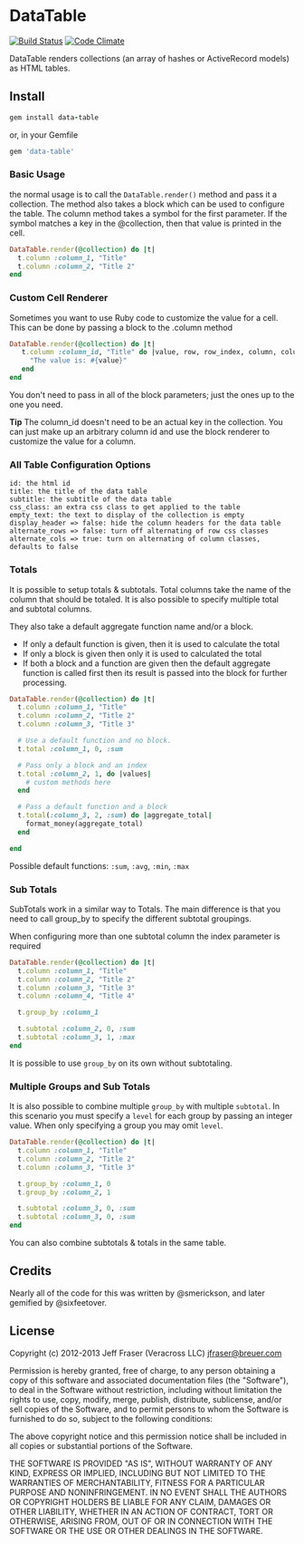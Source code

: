 # DataTable
[![Build Status](https://secure.travis-ci.org/veracross/data-table.png)](http://travis-ci.org/veracross/data-table)
[![Code Climate](https://codeclimate.com/github/veracross/data-table.png)](https://codeclimate.com/github/veracross/data-table)

DataTable renders collections (an array of hashes or ActiveRecord models) as HTML tables.

## Install
```ruby
gem install data-table
```

or, in your Gemfile

```ruby
gem 'data-table'
```

### Basic Usage

the normal usage is to call the `DataTable.render()` method and pass it a collection.  The method also takes a block which can be used to configure the table.  The column method takes a symbol for the first parameter.  If the symbol matches a key in the @collection, then that value is printed in the cell.

```ruby
DataTable.render(@collection) do |t|
  t.column :column_1, "Title"
  t.column :column_2, "Title 2"
end
```

### Custom Cell Renderer

Sometimes you want to use Ruby code to customize the value for a cell.  This can be done by passing a block to the .column method

```ruby
DataTable.render(@collection) do |t|
   t.column :column_id, "Title" do |value, row, row_index, column, column_index|
     "The value is: #{value}"
   end
end
```

You don't need to pass in all of the block parameters; just the ones up to the one you need.

**Tip** The column_id doesn't need to be an actual key in the collection.  You can just make up an arbitrary column id and use the block renderer to customize the value for a column.


### All Table Configuration Options

    id: the html id
    title: the title of the data table
    subtitle: the subtitle of the data table
    css_class: an extra css class to get applied to the table
    empty_text: the text to display of the collection is empty
    display_header => false: hide the column headers for the data table
    alternate_rows => false: turn off alternating of row css classes
    alternate_cols => true: turn on alternating of column classes, defaults to false

### Totals

It is possible to setup totals & subtotals. Total columns take the name of the column that should be totaled. It is also possible to specify multiple total and subtotal columns.

They also take a default aggregate function name and/or a block.
* If only a default function is given, then it is used to calculate the total
* If only a block is given then only it is used to calculated the total
* If both a block and a function are given then the default aggregate function is called first then its result is passed into the block for further processing.

```ruby
DataTable.render(@collection) do |t|
  t.column :column_1, "Title"
  t.column :column_2, "Title 2"
  t.column :column_3, "Title 3"

  # Use a default function and no block.
  t.total :column_1, 0, :sum

  # Pass only a block and an index
  t.total :column_2, 1, do |values|
    # custom methods here
  end

  # Pass a default function and a block
  t.total(:column_3, 2, :sum) do |aggregate_total|
    format_money(aggregate_total)
  end

end
```

Possible default functions: `:sum`, `:avg`, `:min`, `:max`


### Sub Totals

SubTotals work in a similar way to Totals.  The main difference is that you need to call group_by to specify the different subtotal groupings.

When configuring more than one subtotal column the index parameter is required

```ruby
DataTable.render(@collection) do |t|
  t.column :column_1, "Title"
  t.column :column_2, "Title 2"
  t.column :column_3, "Title 3"
  t.column :column_4, "Title 4"

  t.group_by :column_1

  t.subtotal :column_2, 0, :sum
  t.subtotal :column_3, 1, :max
end
```
It is possible to use `group_by` on its own without subtotaling.

### Multiple Groups and Sub Totals

It is also possible to combine multiple `group_by` with multiple `subtotal`. In this
scenario you must specify a `level` for each group by passing an integer value.
When only specifying a group you may omit `level`.

```ruby
DataTable.render(@collection) do |t|
  t.column :column_1, "Title"
  t.column :column_2, "Title 2"
  t.column :column_3, "Title 3"

  t.group_by :column_1, 0
  t.group_by :column_2, 1

  t.subtotal :column_3, 0, :sum
  t.subtotal :column_3, 0, :sum
end
```

You can also combine subtotals & totals in the same table.

## Credits
Nearly all of the code for this was written by @smerickson, and later gemified by @sixfeetover.

## License
Copyright (c) 2012-2013 Jeff Fraser (Veracross LLC) jfraser@breuer.com

Permission is hereby granted, free of charge, to any person obtaining a copy of this software and associated documentation files (the "Software"), to deal in the Software without restriction, including without limitation the rights to use, copy, modify, merge, publish, distribute, sublicense, and/or sell copies of the Software, and to permit persons to whom the Software is furnished to do so, subject to the following conditions:

The above copyright notice and this permission notice shall be included in all copies or substantial portions of the Software.

THE SOFTWARE IS PROVIDED "AS IS", WITHOUT WARRANTY OF ANY KIND, EXPRESS OR IMPLIED, INCLUDING BUT NOT LIMITED TO THE WARRANTIES OF MERCHANTABILITY, FITNESS FOR A PARTICULAR PURPOSE AND NONINFRINGEMENT. IN NO EVENT SHALL THE AUTHORS OR COPYRIGHT HOLDERS BE LIABLE FOR ANY CLAIM, DAMAGES OR OTHER LIABILITY, WHETHER IN AN ACTION OF CONTRACT, TORT OR OTHERWISE, ARISING FROM, OUT OF OR IN CONNECTION WITH THE SOFTWARE OR THE USE OR OTHER DEALINGS IN THE SOFTWARE.
